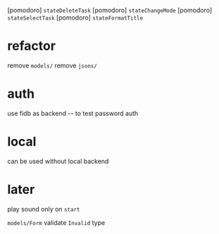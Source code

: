 [pomodoro] `stateDeleteTask`
[pomodoro] `stateChangeMode`
[pomodoro] `stateSelectTask`
[pomodoro] `stateFormatTitle`

# refactor

remove `models/`
remove `jsons/`

# auth

use fidb as backend -- to test password auth

# local

can be used without local backend

# later

play sound only on `start`

`models/Form` validate `Invalid` type
